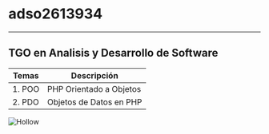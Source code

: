 # adso2613934
---

## TGO en Analisis y Desarrollo de Software

| Temas | Descripción | 
|---------|-------| 
|1. POO | PHP Orientado a Objetos | 
|2. PDO | Objetos de Datos en PHP |

![Hollow](http://tinyurl.com/c987r8kj)